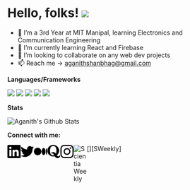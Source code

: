 # Hello, folks! <img src="https://raw.githubusercontent.com/MartinHeinz/MartinHeinz/master/wave.gif" width="30px">

- 👀 I’m a 3rd Year at MIT Manipal, learning Electronics and Communication Engineering
- 🌱 I’m currently learning React  and Firebase
- 💞️ I’m looking to collaborate on any web dev projects
- 📫 Reach me -> aganithshanbhag@gmail.com 

**Languages/Frameworks**

![](https://img.shields.io/badge/C-informational?style=flat&logo=<LOGO_NAME>&logoColor=white&color=639af2) 
![](https://img.shields.io/badge/C++-informational?style=flat&logo=<LOGO_NAME>&logoColor=white&color=0846a8) 
![](https://img.shields.io/badge/Py3-informational?style=flat&logo=<LOGO_NAME>&logoColor=blue&color=795909)
![](https://img.shields.io/badge/<HTML/>-CSS_JS_Bootstrap-informational?style=flat&logo=<LOGO_NAME>&logoColor=white&color=792509)
![](https://img.shields.io/badge/ReactJs-informational?style=flat&logo=<LOGO_NAME>&logoColor=white&color=39a6e6)


**Stats**

![Aganith's Github Stats](https://github-readme-stats.vercel.app/api?username=aganithshanbhag&theme=dark&show_icons=true)


**Connect with me:**

[<img align="left" alt="aganith linkedin" width="30px" margin="10px" src="./linkedin.svg"/>][linkedin] 
[<img align="left" alt="aganith twitter" width="30px" margin="10px"  src="./twitter.svg"/>][twitter] 
[<img align="left" alt="aganith medium" width="30px" margin="10px"  src="./medium.svg"/>][medium] 
[<img align="left" alt="aganith quora" width="30px" margin="10px"  src="./quora.svg"/>][quora] 
[<img align="left" alt="aganith instagram" width="30px" margin="10px"  src="./instagram.svg"/>][insta]
[<img align="left" alt="Scientia Weekly" width="30px" margin="10px"  src="https://www.scientiaweekly.com/images/logos/scientiaweekly1.png"/>][SWeekly]



[linkedin]: https://www.linkedin.com/in/aganith-shanbhag-403837184/
[insta]: https://www.instagram.com/aganithshanbhag/
[quora]: https://www.quora.com/profile/Aganith-Shanbhag
[twitter]: https://twitter.com/Aganith_
[medium]: https://medium.com/@aganithshanbhag



<!---
AganithShanbhag/AganithShanbhag is a ✨ special ✨ repository because its `README.md` (this file) appears on your GitHub profile.
You can click the Preview link to take a look at your changes.
--->

